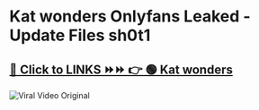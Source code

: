 
 # Kat wonders Onlyfans Leaked - Update Files sh0t1

## <h2><a href="https://clipsfans.com/Kat_wonders&ref=git">🔗 Click to LINKS ⏩⏩ 👉 🟢 Kat wonders </a></h2>

<a href="https://clipsfans.com/Kat_wonders&ref=git" rel="nofollow" data-target="animated-image.originalLink"><img src="https://i.ibb.co.com/xMMVF88/686577567.gif" alt="Viral Video Original" style="max-width: 100%; display: inline-block;" data-target="animated-image.originalImage"></a>

